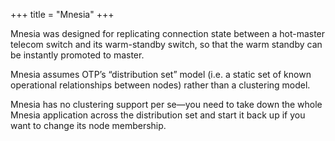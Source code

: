 +++
title = "Mnesia"
+++

Mnesia was designed for replicating connection state between a hot-master telecom switch and its warm-standby switch, so that the warm standby can be instantly promoted to master.

Mnesia assumes OTP’s “distribution set” model (i.e. a static set of known operational relationships between nodes) rather than a clustering model.

Mnesia has no clustering support per se—you need to take down the whole Mnesia application across the distribution set and start it back up if you want to change its node membership.

